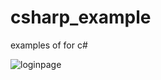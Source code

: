 # csharp_example
examples of for c#

![loginpage](https://github.com/saricayemre/csharp_example/blob/main/images/loginpage.PNG])
